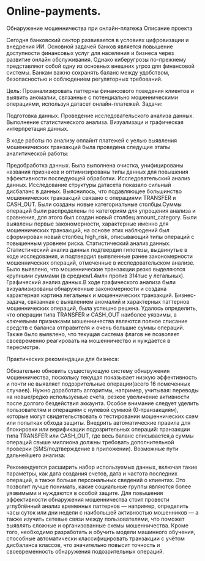 # Online-payments.
Обнаружение мошенничества при онлайн-платежа
Описание проекта

Сегодня банковский сектор развивается в условиях цифровизации и внедрения ИИ. Основной задачей банков является повышение доступности финансовых услуг для населения и бизнеса через развитие онлайн обслуживания. Однако киберугрозы по-прежнему представляют собой одну из основных внешних угроз для финансовой системы. Банкам важно сохранять баланс между удобством, безопасностью и соблюдением регуляторных требований.

Цель:
Проанализировать паттерны финансового поведения клиентов и выявить аномалии, связанные с потенциально мошенническими операциями, используя датасет онлайн-платежей.
Задачи:

Подготовка данных.
Проведение исследовательского анализа данных.
Выполнение статистического анализа.
Визуализаци и графическая интерпретация данных.

В ходе работы по анализу оплайнт платежей с уелью выявления мошенничиских транзакций была проведена следущие этапы аналитической работы:

Предобработка данных. Была выполнена очистка, унифицированы названия признаков и оптимизированы типы данных для повышения эффективности последующей обработки.
Исследовательский анализ данных. Исследование структуры датасета показало сильный дисбаланс в данных. Выяснилось, что подавляющее большинство мошеннических транзакций связано с операциями TRANSFER и CASH_OUT. Были созданы новые категориальные столбцы.Суммы операций были распределены по категориям для упрощения анализа и сравнения, для этого был создан новый столбец amount_category. Были выявлены первые закономерности, характерные именно для мошеннических транзакций, на основе этих наблюдений был сформирован новый столбец high_risk, описывающий типы операций с повышенным уровнем риска.
Статистический анализ данных. Статистический анализ данных подтвердил гипотезы, выдвинутые в ходе исследования, и подтвердил выявленные ранее закономерности мошеннических операций, отмеченные в исследовательском анализе. Было выявлено, что мошеннические транзакции резко выделяются крупными суммами (в среднем1.4млн против 314тыс у легальных).
Графический анализ данных.В ходе графического анализа были визуализированы обнаруженные закономерности и создана характерная картина легальных и мошеннических транзакций.
Бизнес-задача, связанная с выявлением аномалий и характерных паттернов мошеннических операций, была успешно решена. Удалось определить, что операции типа TRANSFER и CASH_OUT наиболее уязвимы, а ключевыми признаками мошенничества являются полное списание средств с баланса отправителя и очень большие суммы операций. Также было выявлено, что текущая система флагов не позволяет своевременно реагировать на мошенничество и нуждается в пересмотре.

Практических рекомендации для бизнеса:

Обязательно обновить существующую систему обнаружения мошенничества, поскольку текущая показывает низкую эффективность и почти не выявляет подозрительные операции(всего 16 помеченных случаев). Нужно доработать алгоритмы, например, учитывая: переводы на новые/редко используемые счета, резкое увеличение активности после долгого бездействия аккаунта. Особое внимание следует уделить пользователям и операциям с нулевой суммой (0-транзакциям), которые могут свидетельствовать о тестировании мошеннических схем или попытках обхода защиты.
Внедрить автоматические правила для блокировки или верификации подозрительных операций: транзакции типа TRANSFER или CASH_OUT, где весь баланс списывается,а суммы операций свыше миллиона должны требовать дополнительной проверки (SMS/подтверждение в приложении).
Возможные пути дальнейшего анализа:

Рекомендуется расширить набор используемых данных, включая такие параметры, как дата создания счетов, дата и частота последних операций, а также больше персональных сведений о клиентах. Это позволит лучше понимать, какие социальные группы являются более уязвимыми и нуждаются в особой защите. Для повышения эффективности обнаружения мошенничества стоит провести углублённый анализ временных паттернов — например, определить часы суток или дни недели с наибольшей активностью мошенников — а также изучить сетевые связи между пользователями, что поможет выявлять сложные и организованные схемы мошенничества.
Кроме того, необходимо разработать и обучить модели машинного обучения, способные автоматически классифицировать транзакции с учётом дисбаланса классов, что значительно повысит точность и своевременность обнаружения подозрительных операций.
